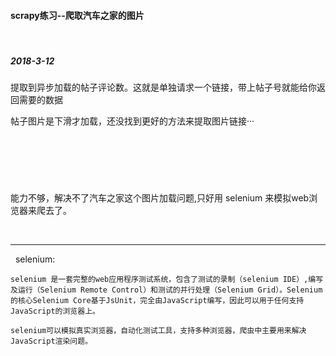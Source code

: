 
#### scrapy练习--爬取汽车之家的图片

&nbsp;
&nbsp;

##### 2018-3-12
提取到异步加载的帖子评论数。这就是单独请求一个链接，带上帖子号就能给你返回需要的数据

帖子图片是下滑才加载，还没找到更好的方法来提取图片链接···

&nbsp;
&nbsp;
-----------------------
&nbsp;
&nbsp;

 能力不够，解决不了汽车之家这个图片加载问题,只好用 selenium 来模拟web浏览器来爬去了。    
 

&nbsp;
&nbsp;

--------------------
&nbsp;
selenium:

    selenium 是一套完整的web应用程序测试系统，包含了测试的录制（selenium IDE）,编写及运行（Selenium Remote Control）和测试的并行处理（Selenium Grid）。Selenium的核心Selenium Core基于JsUnit，完全由JavaScript编写，因此可以用于任何支持JavaScript的浏览器上。

    selenium可以模拟真实浏览器，自动化测试工具，支持多种浏览器，爬虫中主要用来解决JavaScript渲染问题。